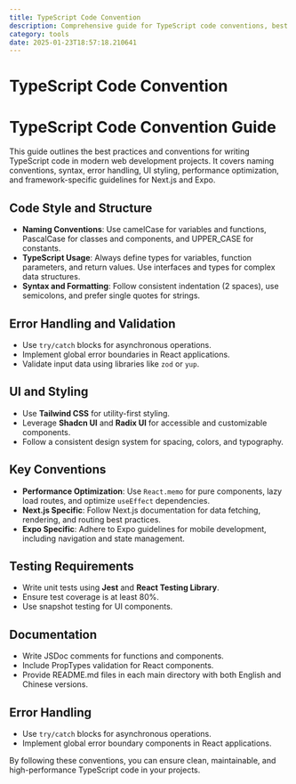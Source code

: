 ```yaml
---
title: TypeScript Code Convention
description: Comprehensive guide for TypeScript code conventions, best practices, and performance optimization in modern web development using Node.js, Next.js App Router, React, Expo, tRPC, Shadcn UI, Radix UI, and Tailwind CSS.
category: tools
date: 2025-01-23T18:57:18.210641
---
```


# TypeScript Code Convention

# TypeScript Code Convention Guide

This guide outlines the best practices and conventions for writing TypeScript code in modern web development projects. It covers naming conventions, syntax, error handling, UI styling, performance optimization, and framework-specific guidelines for Next.js and Expo.

## Code Style and Structure

- **Naming Conventions**: Use camelCase for variables and functions, PascalCase for classes and components, and UPPER_CASE for constants.
- **TypeScript Usage**: Always define types for variables, function parameters, and return values. Use interfaces and types for complex data structures.
- **Syntax and Formatting**: Follow consistent indentation (2 spaces), use semicolons, and prefer single quotes for strings.

## Error Handling and Validation

- Use `try/catch` blocks for asynchronous operations.
- Implement global error boundaries in React applications.
- Validate input data using libraries like `zod` or `yup`.

## UI and Styling

- Use **Tailwind CSS** for utility-first styling.
- Leverage **Shadcn UI** and **Radix UI** for accessible and customizable components.
- Follow a consistent design system for spacing, colors, and typography.

## Key Conventions

- **Performance Optimization**: Use `React.memo` for pure components, lazy load routes, and optimize `useEffect` dependencies.
- **Next.js Specific**: Follow Next.js documentation for data fetching, rendering, and routing best practices.
- **Expo Specific**: Adhere to Expo guidelines for mobile development, including navigation and state management.

## Testing Requirements

- Write unit tests using **Jest** and **React Testing Library**.
- Ensure test coverage is at least 80%.
- Use snapshot testing for UI components.

## Documentation

- Write JSDoc comments for functions and components.
- Include PropTypes validation for React components.
- Provide README.md files in each main directory with both English and Chinese versions.

## Error Handling

- Use `try/catch` blocks for asynchronous operations.
- Implement global error boundary components in React applications.

By following these conventions, you can ensure clean, maintainable, and high-performance TypeScript code in your projects.
